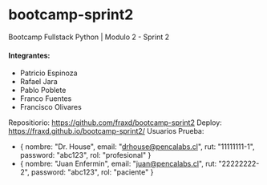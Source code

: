 # bootcamp-sprint2
Bootcamp Fullstack Python | Modulo 2 - Sprint 2

#### Integrantes:

 - Patricio Espinoza
 - Rafael Jara
 - Pablo Poblete
 - Franco Fuentes 
 - Francisco Olivares

Repositiorio: https://github.com/fraxd/bootcamp-sprint2
Deploy: https://fraxd.github.io/bootcamp-sprint2/
Usuarios Prueba:
- {
    nombre: "Dr. House",
    email: "drhouse@pencalabs.cl",
    rut: "11111111-1",
    password: "abc123",
    rol: "profesional"
}
-   {
    nombre: "Juan Enfermin",
    email: "juan@pencalabs.cl",
    rut: "22222222-2",
    password: "abc123",
    rol: "paciente"
    }